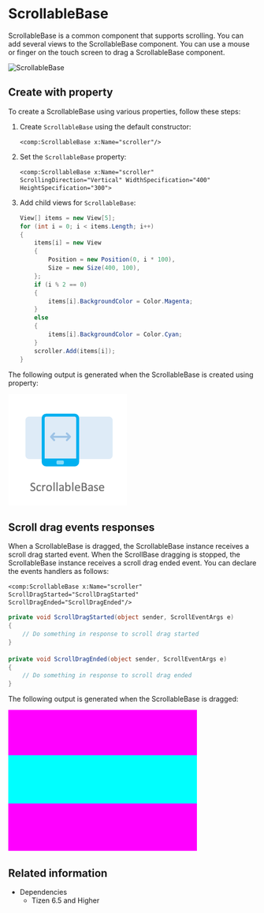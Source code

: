 # ScrollableBase

ScrollableBase is a common component that supports scrolling. You can add several views to the ScrollableBase component.
You can use a mouse or finger on the touch screen to drag a ScrollableBase component.

![ScrollableBase](../media/ScrollableBase.png)

## Create with property

To create a ScrollableBase using various properties, follow these steps:

1. Create `ScrollableBase` using the default constructor:

    ```xaml
    <comp:ScrollableBase x:Name="scroller"/>
    ```

2. Set the `ScrollableBase` property:

    ```xaml
    <comp:ScrollableBase x:Name="scroller" ScrollingDirection="Vertical" WidthSpecification="400" HeightSpecification="300">
    ```

3. Add child views for `ScrollableBase`:

    ```csharp
    View[] items = new View[5];
    for (int i = 0; i < items.Length; i++)
    {
        items[i] = new View
        {
            Position = new Position(0, i * 100),
            Size = new Size(400, 100),
        };
        if (i % 2 == 0)
        {
            items[i].BackgroundColor = Color.Magenta;
        }
        else
        {
            items[i].BackgroundColor = Color.Cyan;
        }
        scroller.Add(items[i]);
    }
    ```

The following output is generated when the ScrollableBase is created using property:

![ScrollableBaseProperty](./media/ScrollableBase.png)

## Scroll drag events responses

When a ScrollableBase is dragged, the ScrollableBase instance receives a scroll drag started event.
When the ScrollBase dragging is stopped, the ScrollableBase instance receives a scroll drag ended event.
You can declare the events handlers as follows:

```xaml
<comp:ScrollableBase x:Name="scroller" ScrollDragStarted="ScrollDragStarted" ScrollDragEnded="ScrollDragEnded"/>
```

```csharp
private void ScrollDragStarted(object sender, ScrollEventArgs e)
{
    // Do something in response to scroll drag started
}

private void ScrollDragEnded(object sender, ScrollEventArgs e)
{
    // Do something in response to scroll drag ended
}
```

The following output is generated when the ScrollableBase is dragged:

![ScrollableBaseDrag](./media/ScrollableBase.gif)

## Related information

- Dependencies
  -   Tizen 6.5 and Higher

